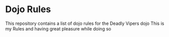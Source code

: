 Dojo Rules
==========

This repository contains a list of dojo rules for the Deadly Vipers dojo
This is my Rules and having great pleasure while doing so


